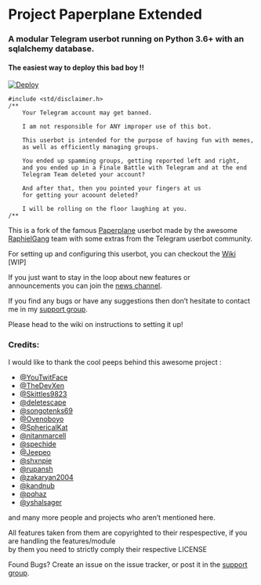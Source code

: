 # Project Paperplane Extended

### **A modular Telegram userbot running on Python 3.6+ with an sqlalchemy database.**

#### The easiest way to deploy this bad boy !!

[![Deploy](https://www.herokucdn.com/deploy/button.svg)](https://heroku.com/deploy?template=https://github.com/AvinashReddy3108/PaperplaneExtended/tree/sql-extended)

    #include <std/disclaimer.h>
    /**
        Your Telegram account may get banned.
        
        I am not responsible for ANY improper use of this bot.
        
        This userbot is intended for the purpose of having fun with memes,
        as well as efficiently managing groups.
        
        You ended up spamming groups, getting reported left and right,
        and you ended up in a Finale Battle with Telegram and at the end
        Telegram Team deleted your account?
        
        And after that, then you pointed your fingers at us
        for getting your acoount deleted?
        
        I will be rolling on the floor laughing at you.
    /**

This is a fork of the famous [Paperplane](https://github.com/RaphielGang/Telegram-UserBot) userbot made by the awesome [RaphielGang](https://github.com/RaphielGang) team with some extras from the Telegram userbot community.

For setting up and configuring this userbot, you can checkout the [Wiki](https://github.com/AvinashReddy3108/PaperplaneExtended/wiki) [WIP]

If you just want to stay in the loop about new features or  
announcements you can join the [news channel](https://t.me/PaperplaneExtended).

If you find any bugs or have any suggestions then don’t hesitate to contact me in my [support group](https://t.me/joinchat/FL1HhlObW_Q5oUrZdbDcKg).

Please head to the wiki on instructions to setting it up!

### Credits:

I would like to thank the cool peeps behind this awesome project :

* [@YouTwitFace](https://github.com/YouTwitFace)
* [@TheDevXen](https://github.com/TheDevXen)
* [@Skittles9823](https://github.com/Skittles9823)
* [@deletescape](https://github.com/deletescape)
* [@songotenks69](https://github.com/songotenks69)
* [@Ovenoboyo](https://github.com/Ovenoboyo)
* [@SphericalKat](https://github.com/ATechnoHazard)
* [@nitanmarcell](https://www.github.com/nitanmarcel)
* [@spechide](https://www.github.com/spechide)
* [@Jeepeo](https://github.com/Jeepeo)
* [@shxnpie](https://github.com/shxnpie)
* [@rupansh](https://github.com/rupansh)
* [@zakaryan2004](https://github.com/zakaryan2004)
* [@kandnub](https://github.com/kandnub)
* [@pqhaz](https://github.com/pqhaz)
* [@yshalsager](https://github.com/yshalsager)

and many more people and projects who aren’t mentioned here.

All features taken from them are copyrighted to their respespective, if you are handling the features/module  
by them you need to strictly comply their respective LICENSE

Found Bugs? Create an issue on the issue tracker, or post it in the [support group](https://t.me/joinchat/FL1HhlObW_Q5oUrZdbDcKg).

